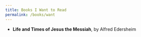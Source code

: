 ```yaml
---
title: Books I Want to Read
permalink: /books/want
---
```


* **Life and Times of Jesus the Messiah**, by Alfred Edersheim